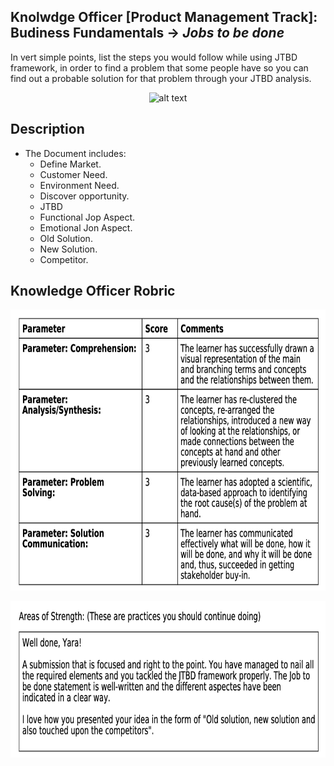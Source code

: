 ## Knolwdge Officer [Product Management Track]: Budiness Fundamentals -> _Jobs to be done_
In vert simple points, list the steps you would follow while using JTBD framework, in order to find a problem that some people have so you can find out a probable solution for that problem through your JTBD analysis.

<p align="center">
<img src="https://github.com/yarahisham/EScooter_CaseStudy-Jobs_To_be_Done/blob/main/images/Screen%20Shot%202021-04-27%20at%208.55.03%20PM.jpg" alt="alt text" width="700" height="100" >
</p>

## Description
- The Document includes:
  - Define Market.
  - Customer Need.
  - Environment Need.
  - Discover opportunity.
  - JTBD
  - Functional Jop Aspect.
  - Emotional Jon Aspect.
  - Old Solution.
  - New Solution.
  - Competitor.
 
## Knowledge Officer Robric
<p align="center">
<img src="https://github.com/yarahisham/EScooter-Jobs_To_be_Done/blob/main/images/Screen%20Shot%202021-04-27%20at%204.39.58%20PM.jpg" alt="alt text" width="700" height="450" >
</p>

<p align="center">
<img src="https://github.com/yarahisham/EScooter-Jobs_To_be_Done/blob/main/images/Screen%20Shot%202021-04-27%20at%204.40.09%20PM.jpg" alt="alt text" width="700" height="250" >
</p>
